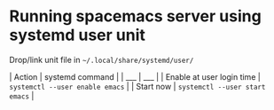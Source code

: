 # Running spacemacs server using systemd user unit

Drop/link unit file in `~/.local/share/systemd/user/`

| Action | systemd command |
| ___ | ___ |
| Enable at user login time |  `systemctl --user enable emacs` |
| Start now | `systemctl --user start emacs` |
